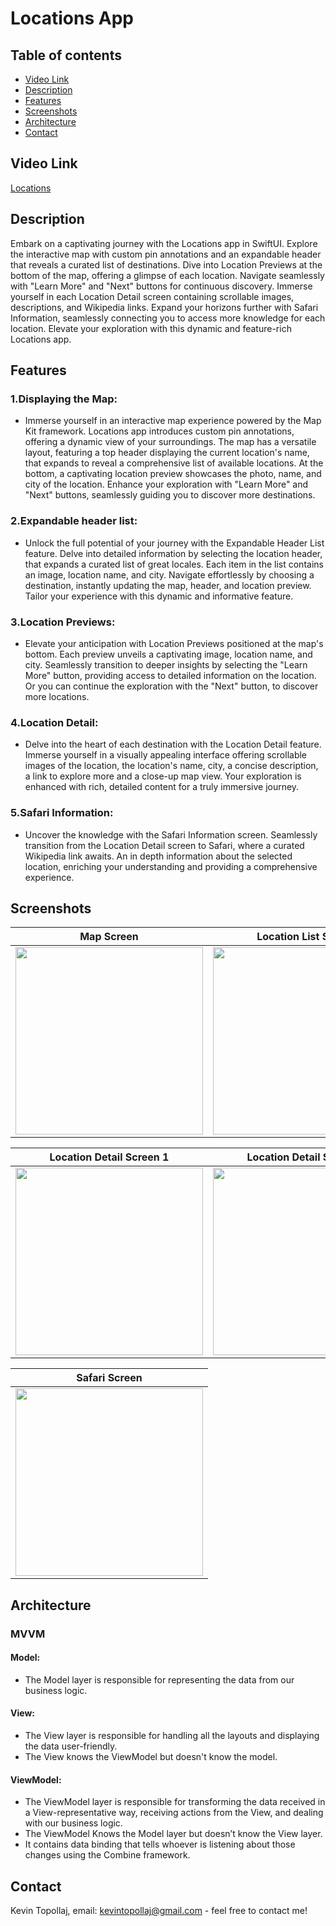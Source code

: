 # Locations App

## Table of contents
* [Video Link](#video-link)
* [Description](#description)
* [Features](#Features)
* [Screenshots](#screenshots)
* [Architecture](#architecture)
* [Contact](#contact)

## Video Link

[Locations]()


## Description

Embark on a captivating journey with the Locations app in SwiftUI. Explore the interactive map with custom pin annotations and an expandable header that reveals a curated list of destinations. Dive into Location Previews at the bottom of the map, offering a glimpse of each location. Navigate seamlessly with "Learn More" and "Next" buttons for continuous discovery. Immerse yourself in each Location Detail screen containing scrollable images, descriptions, and Wikipedia links. Expand your horizons further with Safari Information, seamlessly connecting you to access more knowledge for each location. Elevate your exploration with this dynamic and feature-rich Locations app.


## Features 

### 1.Displaying the Map:

- Immerse yourself in an interactive map experience powered by the Map Kit framework. Locations app introduces custom pin annotations, offering a dynamic view of your surroundings. The map has a versatile layout, featuring a top header displaying the current location's name, that expands to reveal a comprehensive list of available locations. At the bottom, a captivating location preview showcases the photo, name, and city of the location. Enhance your exploration with "Learn More" and "Next" buttons, seamlessly guiding you to discover more destinations.


### 2.Expandable header list:

- Unlock the full potential of your journey with the Expandable Header List feature. Delve into detailed information by selecting the location header, that expands a curated list of great locales. Each item in the list contains an image, location name, and city. Navigate effortlessly by choosing a destination, instantly updating the map, header, and location preview. Tailor your experience with this dynamic and informative feature.


### 3.Location Previews:

- Elevate your anticipation with Location Previews positioned at the map's bottom. Each preview unveils a captivating image, location name, and city. Seamlessly transition to deeper insights by selecting the "Learn More" button, providing access to detailed information on the location. Or you can continue the exploration with the "Next" button, to discover more locations.


### 4.Location Detail:

- Delve into the heart of each destination with the Location Detail feature. Immerse yourself in a visually appealing interface offering scrollable images of the location, the location's name, city, a concise description, a link to explore more and a close-up map view. Your exploration is enhanced with rich, detailed content for a truly immersive journey.


### 5.Safari Information:

- Uncover the knowledge with the Safari Information screen. Seamlessly transition from the Location Detail screen to Safari, where a curated Wikipedia link awaits. An in depth information about the selected location, enriching your understanding and providing a comprehensive experience.



## Screenshots

Map Screen                 |  Location List Screen
:-------------------------:|:-------------------------:
<img src="./img/S1.png" width="300"> | <img src="./img/S2.png" width="300">

Location Detail Screen 1   |  Location Detail Screen 2
:-------------------------:|:-------------------------:
<img src="./img/S3.png" width="300"> | <img src="./img/S4.png" width="300">

Safari Screen              | 
:-------------------------:|
<img src="./img/S5.png" width="300"> |



## Architecture

### MVVM

#### Model:

- The Model layer is responsible for representing the data from our business logic.


#### View:

- The View layer is responsible for handling all the layouts and displaying the data user-friendly. 
- The View knows the ViewModel but doesn't know the model.


#### ViewModel:

- The ViewModel layer is responsible for transforming the data received in a View-representative way, receiving actions from the View, and dealing with our business logic.
- The ViewModel Knows the Model layer but doesn’t know the View layer.
- It contains data binding that tells whoever is listening about those changes using the Combine framework. 



## Contact
Kevin Topollaj, email: kevintopollaj@gmail.com - feel free to contact me!
